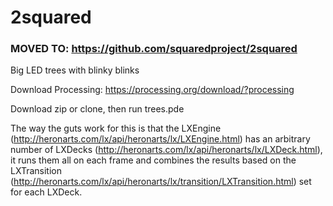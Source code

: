 2squared
========

### MOVED TO: https://github.com/squaredproject/2squared

Big LED trees with blinky blinks

Download Processing: https://processing.org/download/?processing

Download zip or clone, then run trees.pde

The way the guts work for this is that the LXEngine (http://heronarts.com/lx/api/heronarts/lx/LXEngine.html) has an arbitrary number of LXDecks (http://heronarts.com/lx/api/heronarts/lx/LXDeck.html), it runs them all on each frame and combines the results based on the LXTransition (http://heronarts.com/lx/api/heronarts/lx/transition/LXTransition.html) set for each LXDeck.

